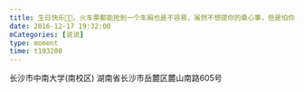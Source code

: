 ```yaml
---
title: 生日快乐🎂🎂，火车票都能抢到一个车厢也是不容易，虽然不想提你的桑心事，但是怕你空虚寂寞，还是祝你找到下一任女朋友🌚，（其实我只想发你杀马特的照片🌚）。@燕奇玉
date: 2016-12-17 19:32:00
mCategories: [说说]
type: moment
time: t193200
---
```


<div id="pics-20161217193200"></div>

<script src="/lib/moment/pics.js"></script>
<script>
var data = [
    {"link": "2016-12-17_000000.jpeg", "type": "shuoshuo"},
    {"link": "2016-12-17_000001.jpeg", "type": "shuoshuo"}
];
picsRender(data, "pics-20161217193200");
</script>

长沙市中南大学(南校区)
湖南省长沙市岳麓区麓山南路605号
